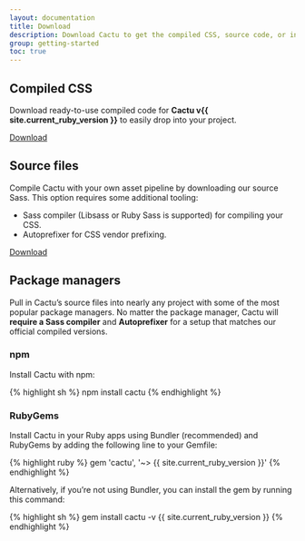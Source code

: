```yaml
---
layout: documentation
title: Download
description: Download Cactu to get the compiled CSS, source code, or include it with your favorite package managers like npm or RubyGems.
group: getting-started
toc: true
---
```



## Compiled CSS

Download ready-to-use compiled code for **Cactu v{{ site.current_ruby_version }}** to easily drop into your project.

<a class="button" href="https://github.com/mendozagioo/cactu/releases/download/{{ site.current_ruby_version }}/cactu-{{ site.current_ruby_version }}-css.zip">Download</a>


## Source files

Compile Cactu with your own asset pipeline by downloading our source Sass. This option requires some additional tooling:

* Sass compiler (Libsass or Ruby Sass is supported) for compiling your CSS.
* Autoprefixer for CSS vendor prefixing.


<a class="button" href="https://github.com/mendozagioo/cactu/archive/master.zip">Download</a>


## Package managers

Pull in Cactu’s source files into nearly any project with some of the most popular package managers. No matter the package manager, Cactu will **require a Sass compiler** and **Autoprefixer** for a setup that matches our official compiled versions.


### npm

Install Cactu with npm:

{% highlight sh %}
npm install cactu
{% endhighlight %}


### RubyGems

Install Cactu in your Ruby apps using Bundler (recommended) and RubyGems by adding the following line to your Gemfile:

{% highlight ruby %}
gem 'cactu', '~> {{ site.current_ruby_version }}'
{% endhighlight %}

Alternatively, if you’re not using Bundler, you can install the gem by running this command:

{% highlight sh %}
gem install cactu -v {{ site.current_ruby_version }}
{% endhighlight %}
